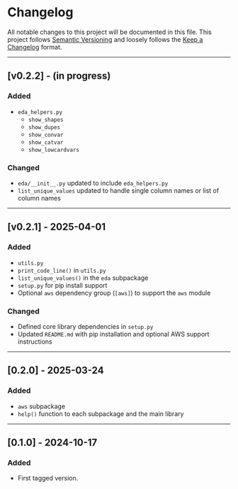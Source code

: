 # Changelog

All notable changes to this project will be documented in this file.
This project follows [Semantic Versioning](https://semver.org/) and loosely follows the [Keep a Changelog](https://keepachangelog.com/en/1.0.0/) format.

---
## [v0.2.2] - (in progress)

### Added

- `eda_helpers.py`
    - `show_shapes`
    - `show_dupes`
    - `show_convar`
    - `show_catvar`
    - `show_lowcardvars`

### Changed
- `eda/__init__.py` updated to include `eda_helpers.py`
- `list_unique_values` updated to handle single column names or list of column names

--- 
## [v0.2.1] - 2025-04-01


### Added

- `utils.py`
- `print_code_line()` in `utils.py`
- `list_unique_values()` in the `eda` subpackage
- `setup.py` for pip install support
- Optional `aws` dependency group (`[aws]`) to support the `aws` module

### Changed

- Defined core library dependencies in `setup.py`
- Updated `README.md` with pip installation and optional AWS support instructions

---

## [0.2.0] - 2025-03-24

### Added

- `aws` subpackage
- `help()` function to each subpackage and the main library

---

## [0.1.0] - 2024-10-17

### Added

- First tagged version.
